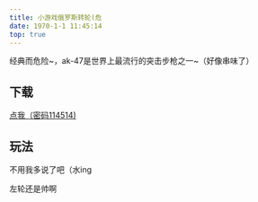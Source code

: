 ```yaml
---
title: 小游戏俄罗斯转轮(危
date: 1970-1-1 11:45:14
top: true
---
```


经典而危险~，ak-47是世界上最流行的突击步枪之一~（好像串味了）

## 下载

<a href="https://wwp.lanzouv.com/istW4098qgid" >点我（密码114514)</a>

## 玩法 

不用我多说了吧（水ing

左轮还是帅啊
